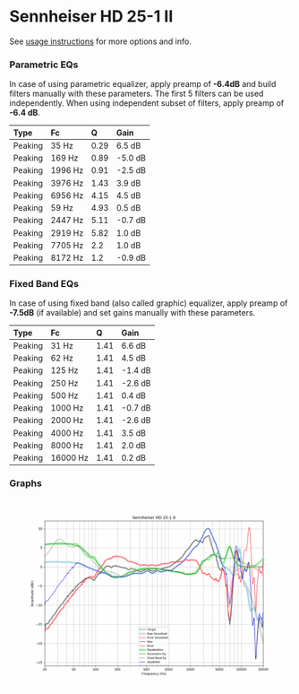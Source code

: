# Sennheiser HD 25-1 II
See [usage instructions](https://github.com/jaakkopasanen/AutoEq#usage) for more options and info.

### Parametric EQs
In case of using parametric equalizer, apply preamp of **-6.4dB** and build filters manually
with these parameters. The first 5 filters can be used independently.
When using independent subset of filters, apply preamp of **-6.4 dB**.

| Type    | Fc      |    Q | Gain    |
|:--------|:--------|:-----|:--------|
| Peaking | 35 Hz   | 0.29 | 6.5 dB  |
| Peaking | 169 Hz  | 0.89 | -5.0 dB |
| Peaking | 1996 Hz | 0.91 | -2.5 dB |
| Peaking | 3976 Hz | 1.43 | 3.9 dB  |
| Peaking | 6956 Hz | 4.15 | 4.5 dB  |
| Peaking | 59 Hz   | 4.93 | 0.5 dB  |
| Peaking | 2447 Hz | 5.11 | -0.7 dB |
| Peaking | 2919 Hz | 5.82 | 1.0 dB  |
| Peaking | 7705 Hz | 2.2  | 1.0 dB  |
| Peaking | 8172 Hz | 1.2  | -0.9 dB |

### Fixed Band EQs
In case of using fixed band (also called graphic) equalizer, apply preamp of **-7.5dB**
(if available) and set gains manually with these parameters.

| Type    | Fc       |    Q | Gain    |
|:--------|:---------|:-----|:--------|
| Peaking | 31 Hz    | 1.41 | 6.6 dB  |
| Peaking | 62 Hz    | 1.41 | 4.5 dB  |
| Peaking | 125 Hz   | 1.41 | -1.4 dB |
| Peaking | 250 Hz   | 1.41 | -2.6 dB |
| Peaking | 500 Hz   | 1.41 | 0.4 dB  |
| Peaking | 1000 Hz  | 1.41 | -0.7 dB |
| Peaking | 2000 Hz  | 1.41 | -2.6 dB |
| Peaking | 4000 Hz  | 1.41 | 3.5 dB  |
| Peaking | 8000 Hz  | 1.41 | 2.0 dB  |
| Peaking | 16000 Hz | 1.41 | 0.2 dB  |

### Graphs
![](./Sennheiser%20HD%2025-1%20II.png)